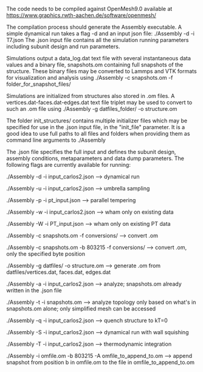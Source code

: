 The code needs to be compiled against OpenMesh9.0 available at https://www.graphics.rwth-aachen.de/software/openmesh/

The compilation process should generate the Assembly executable.
 A simple dynamical run takes a flag -d and an input json file: ./Assembly -d -i T7.json
 The .json input file contains all the simulation running parameters including subunit design and run parameters.

 Simulations output a data_log.dat text file with several instantaneous data values and a binary file, snapshots.om containing full snapshots of the structure.
 These binary files may be converted to Lammps and VTK formats for visualization and analysis using ./Assembly -c snapshots.om -f folder_for_snapshot_files/

 Simulations are initialized from structures also stored in .om files. A vertices.dat-faces.dat-edges.dat text file triplet may be used to convert to such an .om file using
 ./Assembly -g datfiles_folder/ -o structure.om   

 The folder init_structures/ contains multiple initializer files which may be specified for use in the .json input file, in the "init_file" parameter.
 It is a good idea to use full paths to all files and folders when providing them as command line arguments to ./Assembly 

The .json file specifies the full input and defines the subunit design, assembly conditions, metaparameters and data dump parameters. The following flags are currently available for running:
 
 ./Assembly -d -i input_carlos2.json --> dynamical run
 
 ./Assembly -u -i input_carlos2.json  --> umbrella sampling
 
 ./Assembly -p -i pt_input.json  --> parallel tempering
 
 ./Assembly -w -i input_carlos2.json  --> wham only on existing data
 
 ./Assembly -W -i PT_input.json  --> wham only on existing PT data
 
 ./Assembly -c snapshots.om -f conversions/ --> convert .om 
 
 ./Assembly -c snapshots.om  -b 803215 -f conversions/ --> convert .om, only the specified byte position 
 
 ./Assembly -g datfiles/ -o structure.om --> generate .om from datfiles/vertices.dat, faces.dat, edges.dat
 
 ./Assembly -a -i input_carlos2.json --> analyze; snapshots.om already written in the .json file
 
 ./Assembly -t -i snapshots.om --> analyze topology only based on what's in snapshots.om alone; only simplified mesh can be accessed
 
 ./Assembly -q -i input_carlos2.json --> quench structure to kT=0
 
 ./Assembly -S -i input_carlos2.json --> dynamical run with wall squishing
 
 ./Assembly -T -i input_carlos2.json --> thermodynamic integration
 
 ./Assembly -i omfile.om -b 803215 -A omfile_to_append_to.om --> append snapshot from position b in omfile.om to the file in omfile_to_append_to.om
